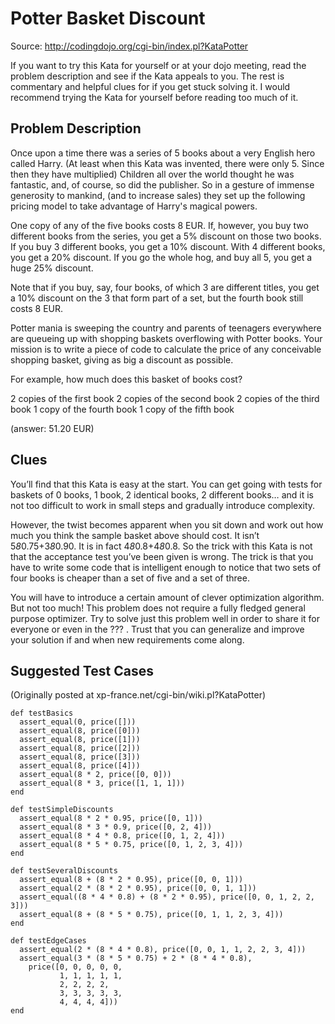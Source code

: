 # Potter Basket Discount

Source: http://codingdojo.org/cgi-bin/index.pl?KataPotter

If you want to try this Kata for yourself or at your dojo meeting, read the
problem description and see if the Kata appeals to you. The rest is commentary
and helpful clues for if you get stuck solving it. I would recommend trying the
Kata for yourself before reading too much of it.

## Problem Description

Once upon a time there was a series of 5 books about a very English hero called
Harry. (At least when this Kata was invented, there were only 5. Since then
they have multiplied) Children all over the world thought he was fantastic,
and, of course, so did the publisher. So in a gesture of immense generosity to
mankind, (and to increase sales) they set up the following pricing model to
take advantage of Harry's magical powers.

One copy of any of the five books costs 8 EUR. If, however, you buy two
different books from the series, you get a 5% discount on those two books. If
you buy 3 different books, you get a 10% discount. With 4 different books, you
get a 20% discount. If you go the whole hog, and buy all 5, you get a huge 25%
discount.

Note that if you buy, say, four books, of which 3 are different titles, you get
a 10% discount on the 3 that form part of a set, but the fourth book still
costs 8 EUR.

Potter mania is sweeping the country and parents of teenagers everywhere are
queueing up with shopping baskets overflowing with Potter books. Your mission
is to write a piece of code to calculate the price of any conceivable shopping
basket, giving as big a discount as possible.

For example, how much does this basket of books cost?

  2 copies of the first book
  2 copies of the second book
  2 copies of the third book
  1 copy of the fourth book
  1 copy of the fifth book

(answer: 51.20 EUR)

## Clues

You’ll find that this Kata is easy at the start. You can get going with tests
for baskets of 0 books, 1 book, 2 identical books, 2 different books… and it is
not too difficult to work in small steps and gradually introduce complexity.

However, the twist becomes apparent when you sit down and work out how much you
think the sample basket above should cost. It isn’t 5*8*0.75+3*8*0.90. It is in
fact 4*8*0.8+4*8*0.8. So the trick with this Kata is not that the acceptance
test you’ve been given is wrong. The trick is that you have to write some code
that is intelligent enough to notice that two sets of four books is cheaper
than a set of five and a set of three.

You will have to introduce a certain amount of clever optimization algorithm.
But not too much! This problem does not require a fully fledged general purpose
optimizer. Try to solve just this problem well in order to share it for
everyone or even in the ??? . Trust that you can generalize and improve your
solution if and when new requirements come along.

## Suggested Test Cases

(Originally posted at xp-france.net/cgi-bin/wiki.pl?KataPotter)

	def testBasics
	  assert_equal(0, price([]))
	  assert_equal(8, price([0]))
	  assert_equal(8, price([1]))
	  assert_equal(8, price([2]))
	  assert_equal(8, price([3]))
	  assert_equal(8, price([4]))
	  assert_equal(8 * 2, price([0, 0]))
	  assert_equal(8 * 3, price([1, 1, 1]))
	end
	
	def testSimpleDiscounts
	  assert_equal(8 * 2 * 0.95, price([0, 1]))
	  assert_equal(8 * 3 * 0.9, price([0, 2, 4]))
	  assert_equal(8 * 4 * 0.8, price([0, 1, 2, 4]))
	  assert_equal(8 * 5 * 0.75, price([0, 1, 2, 3, 4]))
	end
	
	def testSeveralDiscounts
	  assert_equal(8 + (8 * 2 * 0.95), price([0, 0, 1]))
	  assert_equal(2 * (8 * 2 * 0.95), price([0, 0, 1, 1]))
	  assert_equal((8 * 4 * 0.8) + (8 * 2 * 0.95), price([0, 0, 1, 2, 2, 3]))
	  assert_equal(8 + (8 * 5 * 0.75), price([0, 1, 1, 2, 3, 4]))
	end
	
	def testEdgeCases
	  assert_equal(2 * (8 * 4 * 0.8), price([0, 0, 1, 1, 2, 2, 3, 4]))
	  assert_equal(3 * (8 * 5 * 0.75) + 2 * (8 * 4 * 0.8), 
	    price([0, 0, 0, 0, 0, 
	           1, 1, 1, 1, 1, 
	           2, 2, 2, 2, 
	           3, 3, 3, 3, 3, 
	           4, 4, 4, 4]))
	end


